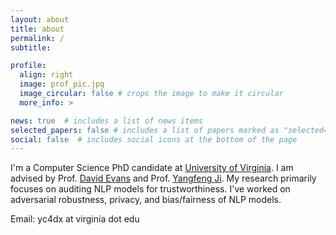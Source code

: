 ```yaml
---
layout: about
title: about
permalink: /
subtitle:

profile:
  align: right
  image: prof_pic.jpg
  image_circular: false # crops the image to make it circular
  more_info: >

news: true  # includes a list of news items
selected_papers: false # includes a list of papers marked as "selected={true}"
social: false  # includes social icons at the bottom of the page
---
```


I'm a Computer Science PhD candidate at [University of Virginia](http://www.virginia.edu/).  I am advised by Prof. [David Evans](http://www.cs.virginia.edu/~evans/) and Prof. [Yangfeng Ji](http://yangfengji.net).  My research primarily focuses on auditing NLP models for trustworthiness. I've worked on adversarial robustness, privacy, and bias/fairness of NLP models.

Email: yc4dx at virginia dot edu